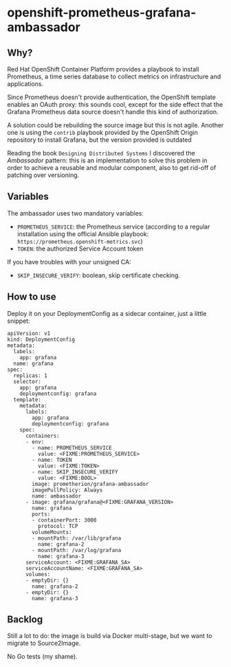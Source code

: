 # openshift-prometheus-grafana-ambassador

## Why?

Red Hat OpenShift Container Platform provides a playbook to install Prometheus,
a time series database to collect metrics on infrastructure and applications.

Since Prometheus doesn't provide authentication, the OpenShift template enables
an OAuth proxy: this sounds cool, except for the side effect that the Grafana
Prometheus data source doesn't handle this kind of authorization.

A solution could be rebuilding the source image but this is not agile.
Another one is using the `contrib` playbook provided by the OpenShift Origin
repository to install Grafana, but the version provided is outdated

Reading the book `Designing Distributed Systems` I discovered the *Ambassador*
pattern: this is an implementation to solve this problem in order to achieve a
reusable and modular component, also to get rid-off of patching over versioning.

## Variables

The ambassador uses two mandatory variables:
* `PROMETHEUS_SERVICE`: the Prometheus service (according to a regular installation
  using the official Ansible playbook: `https://prometheus.openshift-metrics.svc`)
* `TOKEN`: the authorized Service Account token

If you have troubles with your unsigned CA:
* `SKIP_INSECURE_VERIFY`: boolean, skip certificate checking.

## How to use

Deploy it on your DeploymentConfig as a sidecar container, just a little snippet:

```
apiVersion: v1
kind: DeploymentConfig
metadata:
  labels:
    app: grafana
  name: grafana
spec:
  replicas: 1
  selector:
    app: grafana
    deploymentconfig: grafana
  template:
    metadata:
      labels:
        app: grafana
        deploymentconfig: grafana
    spec:
      containers:
      - env:
        - name: PROMETHEUS_SERVICE
          value: <FIXME:PROMETHEUS_SERVICE>
        - name: TOKEN
          value: <FIXME:TOKEN>
        - name: SKIP_INSECURE_VERIFY
          value: <FIXME:BOOL>
        image: prometherion/grafana-ambassador
        imagePullPolicy: Always
        name: ambassador
      - image: grafana/grafana@<FIXME:GRAFANA_VERSION>
        name: grafana
        ports:
        - containerPort: 3000
          protocol: TCP
        volumeMounts:
        - mountPath: /var/lib/grafana
          name: grafana-2
        - mountPath: /var/log/grafana
          name: grafana-3
      serviceAccount: <FIXME:GRAFANA_SA>
      serviceAccountName: <FIXME:GRAFANA_SA>
      volumes:
      - emptyDir: {}
        name: grafana-2
      - emptyDir: {}
        name: grafana-3
```

## Backlog

Still a lot to do: the image is build via Docker multi-stage, but we want to migrate to Source2Image.

No Go tests (my shame).
